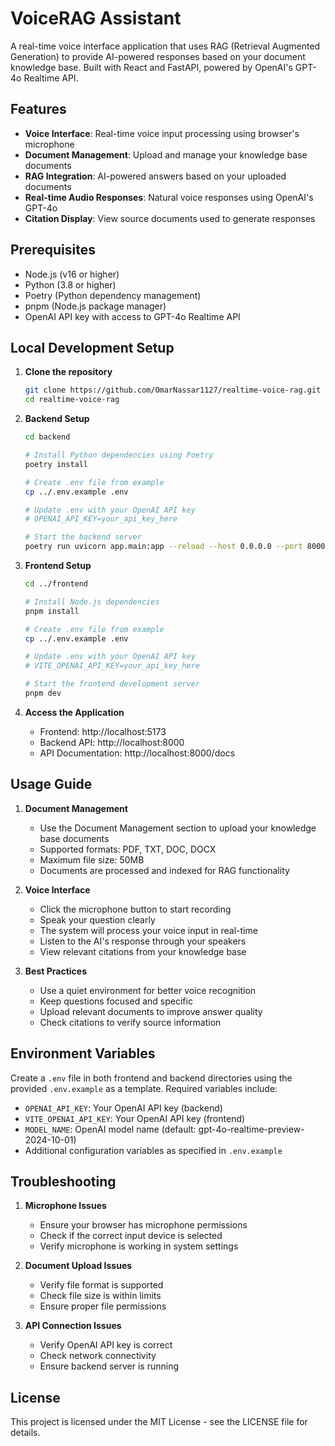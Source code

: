# VoiceRAG Assistant

A real-time voice interface application that uses RAG (Retrieval Augmented Generation) to provide AI-powered responses based on your document knowledge base. Built with React and FastAPI, powered by OpenAI's GPT-4o Realtime API.

## Features

- **Voice Interface**: Real-time voice input processing using browser's microphone
- **Document Management**: Upload and manage your knowledge base documents
- **RAG Integration**: AI-powered answers based on your uploaded documents
- **Real-time Audio Responses**: Natural voice responses using OpenAI's GPT-4o
- **Citation Display**: View source documents used to generate responses

## Prerequisites

- Node.js (v16 or higher)
- Python (3.8 or higher)
- Poetry (Python dependency management)
- pnpm (Node.js package manager)
- OpenAI API key with access to GPT-4o Realtime API

## Local Development Setup

1. **Clone the repository**
   ```bash
   git clone https://github.com/OmarNassar1127/realtime-voice-rag.git
   cd realtime-voice-rag
   ```

2. **Backend Setup**
   ```bash
   cd backend
   
   # Install Python dependencies using Poetry
   poetry install
   
   # Create .env file from example
   cp ../.env.example .env
   
   # Update .env with your OpenAI API key
   # OPENAI_API_KEY=your_api_key_here
   
   # Start the backend server
   poetry run uvicorn app.main:app --reload --host 0.0.0.0 --port 8000
   ```

3. **Frontend Setup**
   ```bash
   cd ../frontend
   
   # Install Node.js dependencies
   pnpm install
   
   # Create .env file from example
   cp ../.env.example .env
   
   # Update .env with your OpenAI API key
   # VITE_OPENAI_API_KEY=your_api_key_here
   
   # Start the frontend development server
   pnpm dev
   ```

4. **Access the Application**
   - Frontend: http://localhost:5173
   - Backend API: http://localhost:8000
   - API Documentation: http://localhost:8000/docs

## Usage Guide

1. **Document Management**
   - Use the Document Management section to upload your knowledge base documents
   - Supported formats: PDF, TXT, DOC, DOCX
   - Maximum file size: 50MB
   - Documents are processed and indexed for RAG functionality

2. **Voice Interface**
   - Click the microphone button to start recording
   - Speak your question clearly
   - The system will process your voice input in real-time
   - Listen to the AI's response through your speakers
   - View relevant citations from your knowledge base

3. **Best Practices**
   - Use a quiet environment for better voice recognition
   - Keep questions focused and specific
   - Upload relevant documents to improve answer quality
   - Check citations to verify source information

## Environment Variables

Create a `.env` file in both frontend and backend directories using the provided `.env.example` as a template. Required variables include:

- `OPENAI_API_KEY`: Your OpenAI API key (backend)
- `VITE_OPENAI_API_KEY`: Your OpenAI API key (frontend)
- `MODEL_NAME`: OpenAI model name (default: gpt-4o-realtime-preview-2024-10-01)
- Additional configuration variables as specified in `.env.example`

## Troubleshooting

1. **Microphone Issues**
   - Ensure your browser has microphone permissions
   - Check if the correct input device is selected
   - Verify microphone is working in system settings

2. **Document Upload Issues**
   - Verify file format is supported
   - Check file size is within limits
   - Ensure proper file permissions

3. **API Connection Issues**
   - Verify OpenAI API key is correct
   - Check network connectivity
   - Ensure backend server is running

## License

This project is licensed under the MIT License - see the LICENSE file for details.
